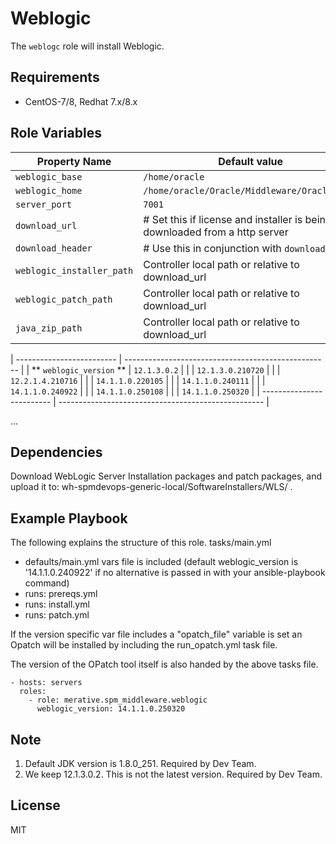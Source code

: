 # Weblogic

The `weblogc` role will install Weblogic.

## Requirements

* CentOS-7/8, Redhat 7.x/8.x

## Role Variables

| Property Name             | Default value                                       |
| ------------------------- | --------------------------------------------------- |
| `weblogic_base`           | `/home/oracle`                                      |
| `weblogic_home`           | `/home/oracle/Oracle/Middleware/Oracle_Home`        |
| `server_port`             | `7001`                                              |
| `download_url`            | # Set this if license and installer is being downloaded from a http server|
| `download_header`         | # Use this in conjunction with `download_url` |
| `weblogic_installer_path` | Controller local path or relative to download_url |
| `weblogic_patch_path`     | Controller local path or relative to download_url |
| `java_zip_path`           | Controller local path or relative to download_url |

| ------------------------- | --------------------------------------------------- |
| ** `weblogic_version` **  | `12.1.3.0.2`                                        |
|                           | `12.1.3.0.210720`                                   |
|                           | `12.2.1.4.210716`                                   |
|                           | `14.1.1.0.220105`                                   |
|                           | `14.1.1.0.240111`                                   |
|                           | `14.1.1.0.240922`                                   |
|                           | `14.1.1.0.250108`                                   |
|                           | `14.1.1.0.250320`                                                    |
| ------------------------- | --------------------------------------------------- |

...

## Dependencies

Download WebLogic Server Installation packages and patch packages, and upload it to: wh-spmdevops-generic-local/SoftwareInstallers/WLS/ .

## Example Playbook

The following explains the structure of this role.
tasks/main.yml
 - defaults/main.yml vars file is included (default weblogic_version is '14.1.1.0.240922' if no alternative is passed in with your ansible-playbook command)
 - runs: prereqs.yml
 - runs: install.yml
 - runs: patch.yml

If the version specific var file includes a "opatch_file" variable is set an Opatch
will be installed by including the run_opatch.yml task file.

The version of the OPatch tool itself is also handed by the above tasks file.

```
- hosts: servers
  roles:
    - role: merative.spm_middleware.weblogic
      weblogic_version: 14.1.1.0.250320
```

## Note

1. Default JDK version is 1.8.0_251. Required by Dev Team.
2. We keep 12.1.3.0.2. This is not the latest version. Required by Dev Team.

## License

MIT
